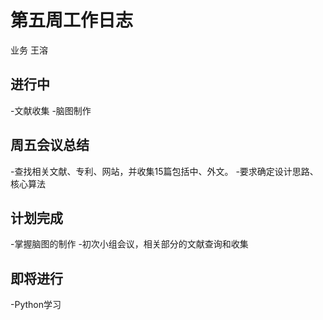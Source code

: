 ﻿# 第五周工作日志
业务 王溶

## 进行中
-文献收集
-脑图制作

## 周五会议总结
-查找相关文献、专利、网站，并收集15篇包括中、外文。
-要求确定设计思路、核心算法

## 计划完成
-掌握脑图的制作
-初次小组会议，相关部分的文献查询和收集

## 即将进行
-Python学习

